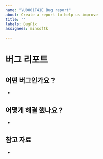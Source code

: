```yaml
---
name: "\U0001F41E Bug report"
about: Create a report to help us improve
title: ''
labels: BugFix
assignees: minsoftk

---
```


# 버그 리포트

## 어떤 버그인가요 ?
-

## 어떻게 해결 했나요 ?
-

## 참고 자료
-
